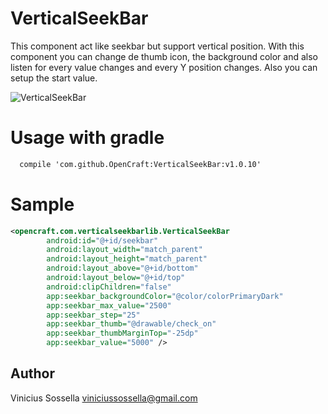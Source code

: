 # VerticalSeekBar
This component act like seekbar but support vertical position. With this component you can change de thumb icon, the background color and also listen for every value changes and every Y position changes. Also you can setup the start value.

![VerticalSeekBar](https://im5.ezgif.com/tmp/ezgif-5-9fb12df9a5.gif)

# Usage with gradle

```xml
  compile 'com.github.OpenCraft:VerticalSeekBar:v1.0.10'
```



# Sample

```xml
<opencraft.com.verticalseekbarlib.VerticalSeekBar
        android:id="@+id/seekbar"
        android:layout_width="match_parent"
        android:layout_height="match_parent"
        android:layout_above="@+id/bottom"
        android:layout_below="@+id/top"
        android:clipChildren="false"
        app:seekbar_backgroundColor="@color/colorPrimaryDark"
        app:seekbar_max_value="2500"
        app:seekbar_step="25"
        app:seekbar_thumb="@drawable/check_on"
        app:seekbar_thumbMarginTop="-25dp"
        app:seekbar_value="5000" />
```

## Author
Vinicius Sossella
viniciussossella@gmail.com
